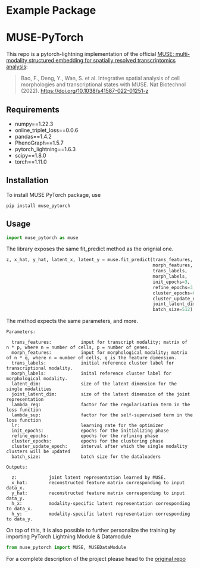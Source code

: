 # Example Package
# MUSE-PyTorch
This repo is a pytorch-lightning implementation of the official [MUSE: multi-modality structured embedding for spatially resolved transcriptomics analysis](https://github.com/AltschulerWu-Lab/MUSE):
 
> Bao, F., Deng, Y., Wan, S. et al. Integrative spatial analysis of cell morphologies and transcriptional states with MUSE. Nat Biotechnol (2022). https://doi.org/10.1038/s41587-022-01251-z

## Requirements

 - numpy==1.22.3
 - online_triplet_loss==0.0.6
 - pandas==1.4.2
 - PhenoGraph==1.5.7
 - pytorch_lightning==1.6.3
 - scipy==1.8.0
 - torch==1.11.0


## Installation

To install MUSE PyTorch package, use

```terminal
pip install muse_pytorch
```

## Usage

```python
import muse_pytorch as muse
```

The library exposes the same fit_predict method as the orignial one. 

```python
z, x_hat, y_hat, latent_x, latent_y = muse.fit_predict(trans_features,
                                                       morph_features,
                                                       trans_labels,
                                                       morph_labels,
                                                       init_epochs=3, 
                                                       refine_epochs=3, 
                                                       cluster_epochs=6, 
                                                       cluster_update_epoch=2, 
                                                       joint_latent_dim=50, 
                                                       batch_size=512)
```
The method expects the same parameters, and more. 
```
Parameters:

  trans_features:           input for transcript modality; matrix of  n * p, where n = number of cells, p = number of genes.
  morph_features:           input for morphological modality; matrix of n * q, where n = number of cells, q is the feature dimension.
  trans_labels:             initial reference cluster label for transcriptional modality.
  morph_labels:             inital reference cluster label for morphological modality.
  latent_dim:               size of the latent dimension for the single modalities
  joint_latent_dim:         size of the latent dimension of the joint representation
  lambda_reg:               factor for the regularisation term in the loss function
  lambda_sup:               factor for the self-supervised term in the loss function
  lr:                       learning rate for the optimizer
  init_epochs:              epochs for the initializing phase
  refine_epochs:            epochs for the refining phase
  cluster_epochs:           epochs for the clustering phase
  cluster_update_epoch:     interval after which the single modality clusters will be updated      
  batch_size:               batch size for the dataloaders

Outputs:

  z:            joint latent representation learned by MUSE.
  x_hat:        reconstructed feature matrix corresponding to input data_x.
  y_hat:        reconstructed feature matrix corresponding to input data_y.
  h_x:          modality-specific latent representation corresponding to data_x.
  h_y:          modality-specific latent representation corresponding to data_y.
```

On top of this, it is also possible to further personalize the training by importing PyTorch Lightning Module & Datamodule


```python
from muse_pytorch import MUSE, MUSEDataModule
```

For a complete description of the project please head to the [original repo](https://github.com/AltschulerWu-Lab/MUSE)